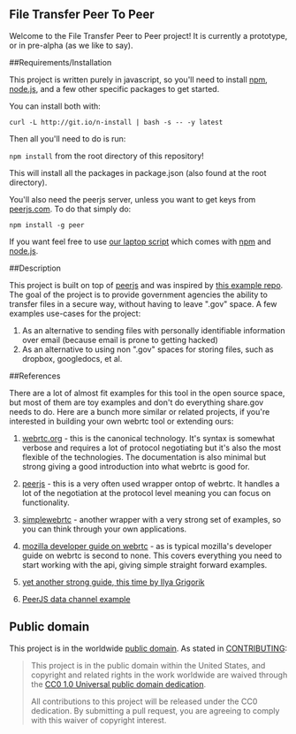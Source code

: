 ## File Transfer Peer To Peer

Welcome to the File Transfer Peer to Peer project!  It is currently a prototype, or in pre-alpha (as we like to say).

##Requirements/Installation 

This project is written purely in javascript, so you'll need to install [npm](https://www.npmjs.com/), [node.js](https://nodejs.org/en/), and a few other specific packages to get started.  

You can install both with:

`curl -L http://git.io/n-install | bash -s -- -y latest`

Then all you'll need to do is run:

`npm install` from the root directory of this repository!

This will install all the packages in package.json (also found at the root directory).

You'll also need the peerjs server, unless you want to get keys from [peerjs.com](http://peerjs.com/).  To do that simply do:

`npm install -g peer`

If you want feel free to use [our laptop script](https://github.com/18F/laptop) which comes with [npm](https://www.npmjs.com/) and [node.js](https://nodejs.org/en/).

##Description

This project is built on top of [peerjs](http://peerjs.com/) and was inspired by [this example repo](http://cdn.peerjs.com/demo/chat.html).  The goal of the project is to provide government agencies the ability to transfer files in a secure way, without having to leave ".gov" space.  A few examples use-cases for the project:

1. As an alternative to sending files with personally identifiable information over email (because email is prone to getting hacked)
2. As an alternative to using non ".gov" spaces for storing files, such as dropbox, googledocs, et al.


##References

There are a lot of almost fit examples for this tool in the open source space, but most of them are toy examples and don't do everything share.gov needs to do.  Here are a bunch more similar or related projects, if you're interested in building your own webrtc tool or extending ours:

1. [webrtc.org](https://webrtc.org/) - this is the canonical technology.  It's syntax is somewhat verbose and requires a lot of protocol negotiating but it's also the most flexible of the technologies.  The documentation is also minimal but strong giving a good introduction into what webrtc is good for.

2. [peerjs](http://peerjs.com) - this is a very often used wrapper ontop of webrtc.  It handles a lot of the negotiation at the protocol level meaning you can focus on functionality.

3. [simplewebrtc](https://simplewebrtc.com/) - another wrapper with a very strong set of examples, so you can think through your own applications.  

4. [mozilla developer guide on webrtc](https://developer.mozilla.org/en-US/docs/Web/Guide/API/WebRTC) - as is typical mozilla's developer guide on webrtc is second to none.  This covers everything you need to start working with the api, giving simple straight forward examples.

5. [yet another strong guide, this time by Ilya Grigorik](https://hpbn.co/webrtc/)

6. [PeerJS data channel example](https://www.laike9m.com/blog/a-tutorial-on-using-peerjs-in-node-webkit-app,57/)

## Public domain

This project is in the worldwide [public domain](LICENSE.md). As stated in [CONTRIBUTING](CONTRIBUTING.md):

> This project is in the public domain within the United States, and copyright and related rights in the work worldwide are waived through the [CC0 1.0 Universal public domain dedication](https://creativecommons.org/publicdomain/zero/1.0/).
>
> All contributions to this project will be released under the CC0 dedication. By submitting a pull request, you are agreeing to comply with this waiver of copyright interest.